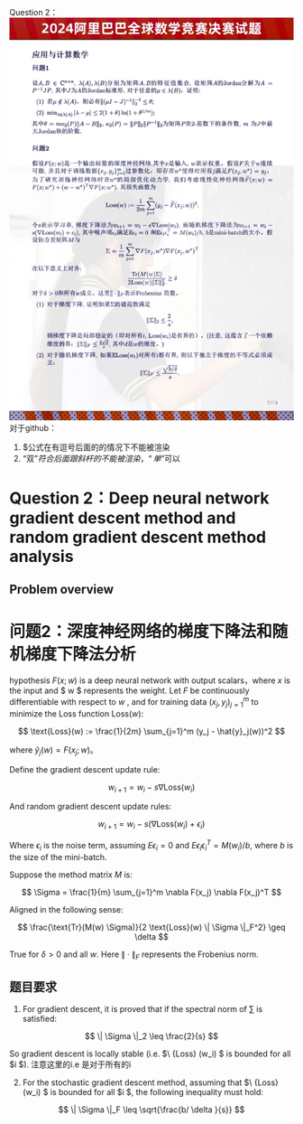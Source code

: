 
Question 2：
![](picture/Prove_gradientDescent_locallyStable.jpg)
对于github：
1. $公式在有逗号后面的的情况下不能被渲染
2. “双”$符合后面跟斜杆的不能被渲染，“单”$可以
# Question 2：Deep neural network gradient descent method and random gradient descent method analysis

## Problem overview
# 问题2：深度神经网络的梯度下降法和随机梯度下降法分析

hypothesis $F(x; w)$ is a deep neural network with output scalars，where $x$ is the input and $ w $ represents the weight. Let $F$ be continuously differentiable with respect to $w$ , and for training data $(x_j, y_j)_{j=1}^m$ to minimize the Loss function $\text{Loss}(w)$:

$$
\text{Loss}(w) := \frac{1}{2m} \sum_{j=1}^m (y_j - \hat{y}_j(w))^2
$$

where $\hat{y}_j(w) = F(x_j; w)$。

Define the gradient descent update rule:

$$
w_{i+1} = w_i - s \nabla \text{Loss}(w_i)
$$

And random gradient descent update rules:

$$
w_{i+1} = w_i - s (\nabla \text{Loss}(w_i) + \epsilon_i)
$$

Where $\epsilon_i$ is the noise term, assuming 
$E\epsilon_i = 0$
and $E\epsilon_i \epsilon_i^T = M(w_i)/b$, where 
$b$ is the size of the mini-batch.

Suppose the method matrix $M$ is:

$$
\Sigma = \frac{1}{m} \sum_{j=1}^m \nabla F(x_j) \nabla F(x_j)^T
$$

Aligned in the following sense:

$$
\frac{\text{Tr}(M(w) \Sigma)}{2 \text{Loss}(w) \| \Sigma \|_F^2} \geq \delta
$$

True for $\delta > 0$ and all $w$. Here $\| \cdot \|_F$ represents the Frobenius norm.

## 题目要求

1. For gradient descent, it is proved that if the spectral norm of ∑ is satisfied:

$$
\| \Sigma \|_2 \leq \frac{2}{s}
$$

So gradient descent is locally stable (i.e. $\ {Loss} (w_i) $ is bounded for all $i $). 注意这里的i.e 是对于所有的i

2. For the stochastic gradient descent method, assuming that $\ {Loss} (w_i) $ is bounded for all $i $, the following inequality must hold:

$$
\| \Sigma \|_F \leq \sqrt{\frac{b/ \delta }{s}}
$$
